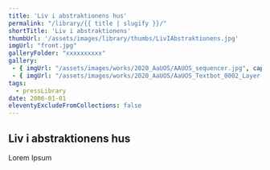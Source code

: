 ```yaml
---
title: 'Liv i abstraktionens hus'
permalink: "/library/{{ title | slugify }}/"
shortTitle: 'Liv i abstraktionens'
thumbUrl: '/assets/images/library/thumbs/LivIAbstraktionens.jpg'
imgUrl: "front.jpg"
galleryFolder: "xxxxxxxxxx"
gallery:
 - { imgUrl: "/assets/images/works/2020_AaUOS/AAUOS_sequencer.jpg", caption: "" }
 - { imgUrl: "/assets/images/works/2020_AaUOS/AaUOS_Textbot_0002_Layer-20.jpg", caption: "" }
tags:
  - pressLibrary
date: 2006-01-01
eleventyExcludeFromCollections: false
---
```



<h2>Liv i abstraktionens hus</h2>
<p>Lorem Ipsum</p>